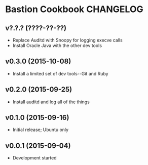 Bastion Cookbook CHANGELOG
==========================

v?.?.? (????-??-??)
-------------------
- Replace Auditd with Snoopy for logging execve calls
- Install Oracle Java with the other dev tools

v0.3.0 (2015-10-08)
-------------------
- Install a limited set of dev tools--Git and Ruby

v0.2.0 (2015-09-25)
-------------------
- Install auditd and log all of the things

v0.1.0 (2015-09-16)
-------------------
- Initial release; Ubuntu only

v0.0.1 (2015-09-04)
-------------------
- Development started
